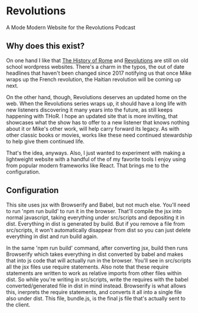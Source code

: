 # Revolutions
A Mode Modern Website for the Revolutions Podcast

## Why does this exist?
On one hand I like that [The History of Rome](https://thehistoryofrome.typepad.com/) and [Revolutions](https://thehistoryofrome.typepad.com/revolutions_podcast/) are still on old school wordpress websites.
There's a charm in the typos, the out of date headlines that haven't been changed since 2017 notifying us that once Mike wraps up the French revolution, the Haitian revolution will be coming up next.

On the other hand, though, Revolutions deserves an updated home on the web. When the Revolutions series wraps up, it should have a long life with new listeners discovering it many years into the future, as still keeps happening with THoR.
I hope an updated site that is more inviting, that showcases what the show has to offer to a new listener that knows nothing about it or Mike's other work, will help carry forward its legacy.
As with other classic books or movies, works like these need continued stewardship to help give them continued life.

That's the idea, anyways. Also, I just wanted to experiment with making a lightweight website with a handful of the of my favorite tools I enjoy using from popular modern frameworks like React. That brings me to the configuration.

## Configuration

This site uses jsx with Browserify and Babel, but not much else. You'll need to run 'npm run build' to run it in the browser. That'll compile the jsx into normal javascript, taking everything under src/scripts and depositing it in dist. Everything in dist is generated by build. But if you remove a file from src/scripts, it won't automatically disappear from dist so you can just delete everything in dist and run build again.

In the same 'npm run build' command, after converting jsx, build then runs Browserify which takes everything in dist converted by babel and makes that into js code that will actually run in the browser. You'll see in src/scripts all the jsx files use require statements. Also note that these require statements are written to work as relative imports from other files within dist. So while you're writing in src/scripts, write the requires with the babel converted/generated file in dist in mind instead. Browserify is what allows this, inerprets the require statements, and converts it all into a single file also under dist. This file, bundle.js, is the final js file that's actually sent to the client.

